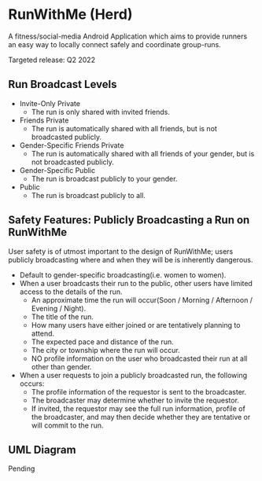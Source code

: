 # RunWithMe (Herd)
A fitness/social-media Android Application which aims to provide runners an easy way to locally connect safely and coordinate group-runs.

Targeted release: Q2 2022

## Run Broadcast Levels

* Invite-Only Private
  * The run is only shared with invited friends.
* Friends Private
  * The run is automatically shared with all friends, but is not broadcasted publicly.
* Gender-Specific Friends Private
  * The run is automatically shared with all friends of your gender, but is not broadcasted publicly.
* Gender-Specific Public
  * The run is broadcast publicly to your gender.
* Public
  * The run is broadcast publicly to all.

## Safety Features: Publicly Broadcasting a Run on RunWithMe

User safety is of utmost important to the design of RunWithMe; users publicly broadcasting where and when they will be is inherently dangerous.

* Default to gender-specific broadcasting(i.e. women to women).
* When a user broadcasts their run to the public, other users have limited access to the details of the run.
  * An approximate time the run will occur(Soon / Morning / Afternoon / Evening / Night).
  * The title of the run.
  * How many users have either joined or are tentatively planning to attend.
  * The expected pace and distance of the run.
  * The city or township where the run will occur.
  * NO profile information on the user who broadcasted their run at all other than gender.
* When a user requests to join a publicly broadcasted run, the following occurs:
  * The profile information of the requestor is sent to the broadcaster.
  * The broadcaster may determine whether to invite the requestor.
  * If invited, the requestor may see the full run information, profile of the broadcaster, and may then decide whether they are tentative or will commit to the run.

## UML Diagram
Pending
